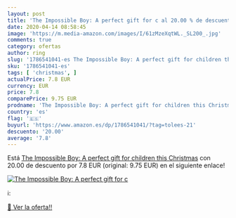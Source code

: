 ```yaml
---
layout: post
title: 'The Impossible Boy: A perfect gift for c al 20.00 % de descuento'
date: 2020-04-14 08:58:45
image: 'https://m.media-amazon.com/images/I/61zMzeXqtWL._SL200_.jpg'
comments: true
category: ofertas
author: ring
slug: '1786541041-es The Impossible Boy: A perfect gift for children this...'
sku: '1786541041-es'
tags: [ 'christmas', ]
actualPrice: 7.8 EUR
currency: EUR
price: 7.8
comparePrice: 9.75 EUR
prodname: 'The Impossible Boy: A perfect gift for children this Christmas'
country: 'es'
flag: '🇪🇸'
buyurl: 'https://www.amazon.es/dp/1786541041/?tag=tolees-21'
descuento: '20.00'
average: '7.8'
---
```


Está [The Impossible Boy: A perfect gift for children this Christmas](https://www.amazon.es/dp/1786541041/?tag=tolees-21) con 20.00 de descuento por 7.8 EUR (original: 9.75 EUR) en el siguiente enlace!

[![The Impossible Boy: A perfect gift for c](https://m.media-amazon.com/images/I/61zMzeXqtWL._SL200_.jpg)](https://www.amazon.es/dp/1786541041/?tag=tolees-21)

ℹ️:


[🛒 Ver la oferta!!](https://www.amazon.es/dp/1786541041/?tag=tolees-21)
